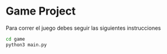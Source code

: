 # Game Project

Para correr el juego debes seguir las siguientes instrucciones
 ```sh
cd game
python3 main.py
 ```